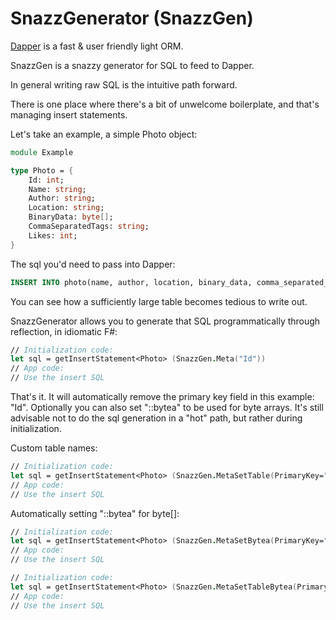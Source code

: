 # SnazzGenerator (SnazzGen)

[Dapper](https://github.com/StackExchange/Dapper) is a fast & user friendly light ORM.

SnazzGen is a snazzy generator for SQL to feed to Dapper.

In general writing raw SQL is the intuitive path forward.

There is one place where there's a bit of unwelcome boilerplate, and that's managing insert statements.

Let's take an example, a simple Photo object:

```fsharp
module Example

type Photo = {
    Id: int;
    Name: string;
    Author: string;
    Location: string;
    BinaryData: byte[];
    CommaSeparatedTags: string;
    Likes: int;
}
```

The sql you'd need to pass into Dapper:

```sql
INSERT INTO photo(name, author, location, binary_data, comma_separated_tags, likes) VALUES (@Name, @Author, @Location, @BinaryData::bytea, @CommaSeparatedTags, @Likes)
```

You can see how a sufficiently large table becomes tedious to write out.

SnazzGenerator allows you to generate that SQL programmatically through reflection, in idiomatic F#:

```fsharp
// Initialization code:
let sql = getInsertStatement<Photo> (SnazzGen.Meta("Id"))
// App code:
// Use the insert SQL
```

That's it. It will automatically remove the primary key field in this example: "Id". Optionally you can also set "::bytea" to be used for byte arrays.
It's still advisable not to do the sql generation in a "hot" path, but rather during initialization.

Custom table names:

```fsharp
// Initialization code:
let sql = getInsertStatement<Photo> (SnazzGen.MetaSetTable(PrimaryKey="Id", TableName="photographs"))
// App code:
// Use the insert SQL
```

Automatically setting "::bytea" for byte[]:

```fsharp
// Initialization code:
let sql = getInsertStatement<Photo> (SnazzGen.MetaSetBytea(PrimaryKey="Id", TableName="photographs"))
// App code:
// Use the insert SQL
```

```fsharp
// Initialization code:
let sql = getInsertStatement<Photo> (SnazzGen.MetaSetTableBytea(PrimaryKey="Id", TableName="photographs"))
// App code:
// Use the insert SQL
```